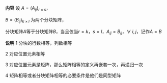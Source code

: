 **内容**
设 $A=(A_{ij})_{r×s}$，

$B=(B_{ij})_{k×l}$ 为两个分块矩阵，

分块矩阵$A$等于分块矩阵$B$，当且仅当$r=k，s=l，A_{ij}=B_{ij}，
\forall\ i,j$，记作$A=B$

**说明**
1 分块的行数相等，列数相等

2 对应位置元素相等

3 对应位置元素是矩阵，那么矩阵相等的定义再嵌套一次，再递归一次

4 矩阵相等或者分块矩阵相等的必要条件是他们是同型矩阵
